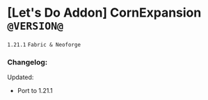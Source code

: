 # [Let's Do Addon] CornExpansion `@VERSION@`
`1.21.1` `Fabric & Neoforge`
### Changelog:

Updated:
* Port to 1.21.1
